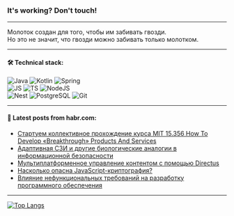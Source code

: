 ### It's working? Don't touch!

---
Молоток создан для того, чтобы им забивать гвозди. <br>
Но это не значит, что гвозди можно забивать только молотком.

---

#### 🛠️ Technical stack:

![Java](https://img.shields.io/badge/Java-informational?logo=Oracle&style=flat&logoColor=white&color=FF4500)
![Kotlin](https://img.shields.io/badge/Kotlin-informational?logo=Kotlin&style=flat&logoColor=white&color=774D97)
![Spring](https://img.shields.io/badge/SpringBoot-informational?logo=SpringBoot&style=flat&logoColor=white&color=6DB33F) <br>
![JS](https://img.shields.io/badge/JS-informational?logo=javaScript&style=flat&logoColor=black&color=F7Df1E)
![TS](https://img.shields.io/badge/TypeScript-informational?logo=typeScript&style=flat&logoColor=black&color=0667A8)
![NodeJS](https://img.shields.io/badge/NodeJS-informational?logo=node.js&style=flat&logoColor=white&color=70A760) <br>
![Nest](https://img.shields.io/badge/NestJS-informational?logo=NestJS&style=flat&logoColor=white&color=E0234E)
![PostgreSQL](https://img.shields.io/badge/PostgreSQL-informational?logo=PostgreSQL&style=flat&logoColor=white&color=DAA520)
![Git](https://img.shields.io/badge/Git-informational?logo=git&style=flat&logoColor=white&color=778899)

___

#### 💬 Latest posts from habr.com:

<!-- BLOG-POST-LIST:START -->
- [Стартуем коллективное прохождение курса MIT 15.356 How To Develop «Breakthrough» Products And Services](https://habr.com/ru/articles/748188/?utm_source=habrahabr&utm_medium=rss&utm_campaign=748188)
- [Адаптивная СЗИ и другие биологические аналогии в информационной безопасности](https://habr.com/ru/articles/748186/?utm_source=habrahabr&utm_medium=rss&utm_campaign=748186)
- [Мультиплатформенное управление контентом с помощью Directus](https://habr.com/ru/articles/748182/?utm_source=habrahabr&utm_medium=rss&utm_campaign=748182)
- [Насколько опасна JavaScript-криптография?](https://habr.com/ru/companies/globalsign/articles/748158/?utm_source=habrahabr&utm_medium=rss&utm_campaign=748158)
- [Влияние нефункциональных требований на разработку программного обеспечения](https://habr.com/ru/companies/smartup_tech/articles/748150/?utm_source=habrahabr&utm_medium=rss&utm_campaign=748150)
<!-- BLOG-POST-LIST:END -->

---
[![Top Langs](https://github-readme-stats-git-master-advtsetting-gmailcom.vercel.app/api/top-langs/?username=zloylis&langs_count=10&hide_title=false&title_color=e6edf3&size_weight=0.5&count_weight=0.5&layout=compact&hide_border=true&theme=dracula)](https://github.com/zloylis)

<!-- ![GitHub stats](https://github-readme-stats-git-master-advtsetting-gmailcom.vercel.app/api?username=zloylis&show_icons=true&hide_border=true&theme=dracula&hide_title=true&include_all_commits=true&count_private=true&hide=contribs&hide_rank=true) -->
